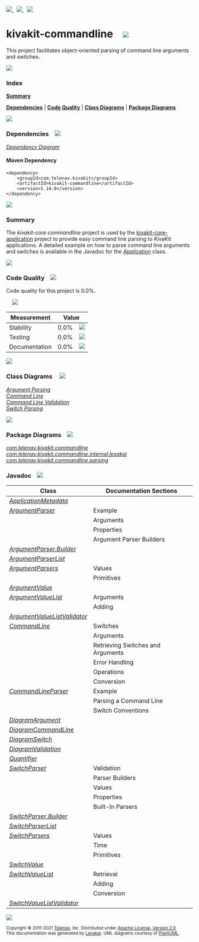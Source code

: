 [//]: # (start-user-text)

<a href="https://www.kivakit.org">
<img src="https://telenav.github.io/telenav-assets/images/icons/web-32.png" srcset="https://telenav.github.io/telenav-assets/images/icons/web-32-2x.png 2x"/>
</a>
&nbsp;
<a href="https://twitter.com/openkivakit">
<img src="https://telenav.github.io/telenav-assets/images/logos/twitter/twitter-32.png" srcset="https://telenav.github.io/telenav-assets/images/logos/twitter/twitter-32-2x.png 2x"/>
</a>
&nbsp;
<a href="https://kivakit.zulipchat.com">
<img src="https://telenav.github.io/telenav-assets/images/logos/zulip/zulip-32.png" srcset="https://telenav.github.io/telenav-assets/images/logos/zulip/zulip-32-2x.png 2x"/>
</a>

[//]: # (end-user-text)

# kivakit-commandline &nbsp;&nbsp; <img src="https://telenav.github.io/telenav-assets/images/icons/command-line-48.png" srcset="https://telenav.github.io/telenav-assets/images/icons/command-line-48-2x.png 2x"/>

This project facilitates object-oriented parsing of command line arguments and switches.

<img src="https://telenav.github.io/telenav-assets/images/separators/horizontal-line-512.png" srcset="https://telenav.github.io/telenav-assets/images/separators/horizontal-line-512-2x.png 2x"/>

### Index

[**Summary**](#summary)  

[**Dependencies**](#dependencies) | [**Code Quality**](#code-quality) | [**Class Diagrams**](#class-diagrams) | [**Package Diagrams**](#package-diagrams)

<img src="https://telenav.github.io/telenav-assets/images/separators/horizontal-line-512.png" srcset="https://telenav.github.io/telenav-assets/images/separators/horizontal-line-512-2x.png 2x"/>

### Dependencies <a name="dependencies"></a> &nbsp;&nbsp; <img src="https://telenav.github.io/telenav-assets/images/icons/dependencies-32.png" srcset="https://telenav.github.io/telenav-assets/images/icons/dependencies-32-2x.png 2x"/>

[*Dependency Diagram*](https://www.kivakit.org/1.14.0/lexakai/kivakit/kivakit-commandline/documentation/diagrams/dependencies.svg)

#### Maven Dependency

    <dependency>
        <groupId>com.telenav.kivakit</groupId>
        <artifactId>kivakit-commandline</artifactId>
        <version>1.14.0</version>
    </dependency>

<img src="https://telenav.github.io/telenav-assets/images/separators/horizontal-line-128.png" srcset="https://telenav.github.io/telenav-assets/images/separators/horizontal-line-128-2x.png 2x"/>

[//]: # (start-user-text)

### Summary <a name = "summary"></a>

The *kivakit-core commandline* project is used by the [kivakit-core-application](../application/README.md) project to provide easy
command line parsing to KivaKit applications. A detailed example on how to parse command line
arguments and switches is available in the Javadoc for the [*Application*](https://telenav.github.io/kivakit/javadoc/kivakit.core.application/com/telenav/kivakit/core/application/Application.html) class.

[//]: # (end-user-text)

<img src="https://telenav.github.io/telenav-assets/images/separators/horizontal-line-128.png" srcset="https://telenav.github.io/telenav-assets/images/separators/horizontal-line-128-2x.png 2x"/>

### Code Quality <a name="code-quality"></a> &nbsp;&nbsp; <img src="https://telenav.github.io/telenav-assets/images/icons/ruler-32.png" srcset="https://telenav.github.io/telenav-assets/images/icons/ruler-32-2x.png 2x"/>

Code quality for this project is 0.0%.  
  
&nbsp; &nbsp; <img src="https://telenav.github.io/telenav-assets/images/meters/meter-0-96.png" srcset="https://telenav.github.io/telenav-assets/images/meters/meter-0-96-2x.png 2x"/>

| Measurement   | Value                    |
|---------------|--------------------------|
| Stability     | 0.0%&nbsp; &nbsp; <img src="https://telenav.github.io/telenav-assets/images/meters/meter-0-96.png" srcset="https://telenav.github.io/telenav-assets/images/meters/meter-0-96-2x.png 2x"/>     |
| Testing       | 0.0%&nbsp; &nbsp; <img src="https://telenav.github.io/telenav-assets/images/meters/meter-0-96.png" srcset="https://telenav.github.io/telenav-assets/images/meters/meter-0-96-2x.png 2x"/>       |
| Documentation | 0.0%&nbsp; &nbsp; <img src="https://telenav.github.io/telenav-assets/images/meters/meter-0-96.png" srcset="https://telenav.github.io/telenav-assets/images/meters/meter-0-96-2x.png 2x"/> |

<img src="https://telenav.github.io/telenav-assets/images/separators/horizontal-line-128.png" srcset="https://telenav.github.io/telenav-assets/images/separators/horizontal-line-128-2x.png 2x"/>

### Class Diagrams <a name="class-diagrams"></a> &nbsp; &nbsp; <img src="https://telenav.github.io/telenav-assets/images/icons/diagram-40.png" srcset="https://telenav.github.io/telenav-assets/images/icons/diagram-40-2x.png 2x"/>

[*Argument Parsing*](https://www.kivakit.org/1.14.0/lexakai/kivakit/kivakit-commandline/documentation/diagrams/diagram-argument.svg)  
[*Command Line*](https://www.kivakit.org/1.14.0/lexakai/kivakit/kivakit-commandline/documentation/diagrams/diagram-command-line.svg)  
[*Command Line Validation*](https://www.kivakit.org/1.14.0/lexakai/kivakit/kivakit-commandline/documentation/diagrams/diagram-validation.svg)  
[*Switch Parsing*](https://www.kivakit.org/1.14.0/lexakai/kivakit/kivakit-commandline/documentation/diagrams/diagram-switch.svg)

<img src="https://telenav.github.io/telenav-assets/images/separators/horizontal-line-128.png" srcset="https://telenav.github.io/telenav-assets/images/separators/horizontal-line-128-2x.png 2x"/>

### Package Diagrams <a name="package-diagrams"></a> &nbsp;&nbsp; <img src="https://telenav.github.io/telenav-assets/images/icons/box-24.png" srcset="https://telenav.github.io/telenav-assets/images/icons/box-24-2x.png 2x"/>

[*com.telenav.kivakit.commandline*](https://www.kivakit.org/1.14.0/lexakai/kivakit/kivakit-commandline/documentation/diagrams/com.telenav.kivakit.commandline.svg)  
[*com.telenav.kivakit.commandline.internal.lexakai*](https://www.kivakit.org/1.14.0/lexakai/kivakit/kivakit-commandline/documentation/diagrams/com.telenav.kivakit.commandline.internal.lexakai.svg)  
[*com.telenav.kivakit.commandline.parsing*](https://www.kivakit.org/1.14.0/lexakai/kivakit/kivakit-commandline/documentation/diagrams/com.telenav.kivakit.commandline.parsing.svg)

### Javadoc <a name="code-quality"></a> &nbsp;&nbsp; <img src="https://telenav.github.io/telenav-assets/images/icons/books-24.png" srcset="https://telenav.github.io/telenav-assets/images/icons/books-24-2x.png 2x"/>

| Class | Documentation Sections  |
|-------|-------------------------|
| [*ApplicationMetadata*](https://www.kivakit.org/1.14.0/javadoc/kivakit/kivakit-commandline/com/telenav/kivakit/commandline/ApplicationMetadata.html) |  |  
| [*ArgumentParser*](https://www.kivakit.org/1.14.0/javadoc/kivakit/kivakit-commandline/com/telenav/kivakit/commandline/ArgumentParser.html) | Example |  
| | Arguments |  
| | Properties |  
| | Argument Parser Builders |  
| [*ArgumentParser.Builder*](https://www.kivakit.org/1.14.0/javadoc/kivakit/kivakit-commandline/com/telenav/kivakit/commandline/ArgumentParser.Builder.html) |  |  
| [*ArgumentParserList*](https://www.kivakit.org/1.14.0/javadoc/kivakit/kivakit-commandline/com/telenav/kivakit/commandline/parsing/ArgumentParserList.html) |  |  
| [*ArgumentParsers*](https://www.kivakit.org/1.14.0/javadoc/kivakit/kivakit-commandline/com/telenav/kivakit/commandline/ArgumentParsers.html) | Values |  
| | Primitives |  
| [*ArgumentValue*](https://www.kivakit.org/1.14.0/javadoc/kivakit/kivakit-commandline/com/telenav/kivakit/commandline/ArgumentValue.html) |  |  
| [*ArgumentValueList*](https://www.kivakit.org/1.14.0/javadoc/kivakit/kivakit-commandline/com/telenav/kivakit/commandline/ArgumentValueList.html) | Arguments |  
| | Adding |  
| [*ArgumentValueListValidator*](https://www.kivakit.org/1.14.0/javadoc/kivakit/kivakit-commandline/com/telenav/kivakit/commandline/parsing/ArgumentValueListValidator.html) |  |  
| [*CommandLine*](https://www.kivakit.org/1.14.0/javadoc/kivakit/kivakit-commandline/com/telenav/kivakit/commandline/CommandLine.html) | Switches |  
| | Arguments |  
| | Retrieving Switches and Arguments |  
| | Error Handling |  
| | Operations |  
| | Conversion |  
| [*CommandLineParser*](https://www.kivakit.org/1.14.0/javadoc/kivakit/kivakit-commandline/com/telenav/kivakit/commandline/CommandLineParser.html) | Example |  
| | Parsing a Command Line |  
| | Switch Conventions |  
| [*DiagramArgument*](https://www.kivakit.org/1.14.0/javadoc/kivakit/kivakit-commandline/com/telenav/kivakit/commandline/internal/lexakai/DiagramArgument.html) |  |  
| [*DiagramCommandLine*](https://www.kivakit.org/1.14.0/javadoc/kivakit/kivakit-commandline/com/telenav/kivakit/commandline/internal/lexakai/DiagramCommandLine.html) |  |  
| [*DiagramSwitch*](https://www.kivakit.org/1.14.0/javadoc/kivakit/kivakit-commandline/com/telenav/kivakit/commandline/internal/lexakai/DiagramSwitch.html) |  |  
| [*DiagramValidation*](https://www.kivakit.org/1.14.0/javadoc/kivakit/kivakit-commandline/com/telenav/kivakit/commandline/internal/lexakai/DiagramValidation.html) |  |  
| [*Quantifier*](https://www.kivakit.org/1.14.0/javadoc/kivakit/kivakit-commandline/com/telenav/kivakit/commandline/Quantifier.html) |  |  
| [*SwitchParser*](https://www.kivakit.org/1.14.0/javadoc/kivakit/kivakit-commandline/com/telenav/kivakit/commandline/SwitchParser.html) | Validation |  
| | Parser Builders |  
| | Values |  
| | Properties |  
| | Built-In Parsers |  
| [*SwitchParser.Builder*](https://www.kivakit.org/1.14.0/javadoc/kivakit/kivakit-commandline/com/telenav/kivakit/commandline/SwitchParser.Builder.html) |  |  
| [*SwitchParserList*](https://www.kivakit.org/1.14.0/javadoc/kivakit/kivakit-commandline/com/telenav/kivakit/commandline/parsing/SwitchParserList.html) |  |  
| [*SwitchParsers*](https://www.kivakit.org/1.14.0/javadoc/kivakit/kivakit-commandline/com/telenav/kivakit/commandline/SwitchParsers.html) | Values |  
| | Time |  
| | Primitives |  
| [*SwitchValue*](https://www.kivakit.org/1.14.0/javadoc/kivakit/kivakit-commandline/com/telenav/kivakit/commandline/SwitchValue.html) |  |  
| [*SwitchValueList*](https://www.kivakit.org/1.14.0/javadoc/kivakit/kivakit-commandline/com/telenav/kivakit/commandline/SwitchValueList.html) | Retrieval |  
| | Adding |  
| | Conversion |  
| [*SwitchValueListValidator*](https://www.kivakit.org/1.14.0/javadoc/kivakit/kivakit-commandline/com/telenav/kivakit/commandline/parsing/SwitchValueListValidator.html) |  |  

[//]: # (start-user-text)



[//]: # (end-user-text)

<img src="https://telenav.github.io/telenav-assets/images/separators/horizontal-line-512.png" srcset="https://telenav.github.io/telenav-assets/images/separators/horizontal-line-512-2x.png 2x"/>

<sub>Copyright &#169; 2011-2021 [Telenav](https://telenav.com), Inc. Distributed under [Apache License, Version 2.0](LICENSE)</sub>  
<sub>This documentation was generated by [Lexakai](https://lexakai.org). UML diagrams courtesy of [PlantUML](https://plantuml.com).</sub>
